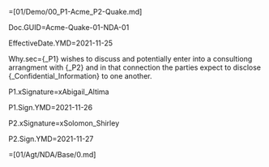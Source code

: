=[01/Demo/00_P1-Acme_P2-Quake.md]

Doc.GUID=Acme-Quake-01-NDA-01

EffectiveDate.YMD=2021-11-25

Why.sec={_P1} wishes to discuss and potentially enter into a consultiong arrangment with {_P2} and in that connection the parties expect to disclose {_Confidential_Information} to one another.

P1.xSignature=xAbigail_Altima

P1.Sign.YMD=2021-11-26

P2.xSignature=xSolomon_Shirley

P2.Sign.YMD=2021-11-27

=[01/Agt/NDA/Base/0.md]

